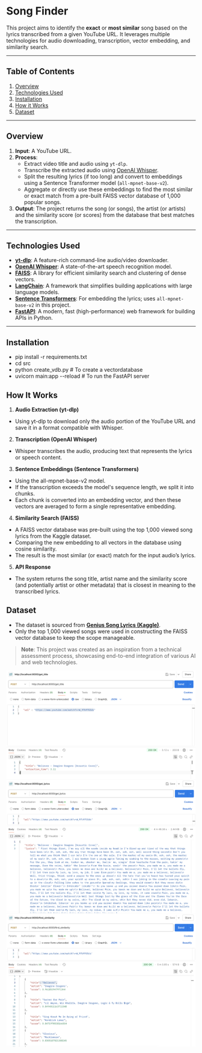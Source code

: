 # Song Finder

This project aims to identify the **exact** or **most similar** song based on the lyrics transcribed from a given YouTube URL. It leverages multiple technologies for audio downloading, transcription, vector embedding, and similarity search.

---

## Table of Contents

1. [Overview](#overview)
2. [Technologies Used](#technologies-used)
3. [Installation](#setup-and-installation)
4. [How it Works](#how-it-works)
5. [Dataset](#dataset)

---

## Overview

1. **Input**: A YouTube URL.
2. **Process**:
   - Extract video title and audio using `yt-dlp`.
   - Transcribe the extracted audio using [OpenAI Whisper](https://github.com/openai/whisper).
   - Split the resulting lyrics (if too long) and convert to embeddings using a Sentence Transformer model (`all-mpnet-base-v2`).
   - Aggregate or directly use these embeddings to find the most similar or exact match from a pre-built FAISS vector database of 1,000 popular songs.
3. **Output**: The project returns the song (or songs), the artist (or artists) and the similarity score (or scores) from the database that best matches the transcription.

---

## Technologies Used

- **[yt-dlp](https://github.com/yt-dlp/yt-dlp)**: A feature-rich command-line audio/video downloader.
- **[OpenAI Whisper](https://github.com/openai/whisper)**: A state-of-the-art speech recognition model.
- **[FAISS](https://github.com/facebookresearch/faiss)**: A library for efficient similarity search and clustering of dense vectors.
- **[LangChain](https://github.com/hwchase17/langchain)**: A framework that simplifies building applications with large language models.
- **[Sentence Transformers](https://github.com/UKPLab/sentence-transformers)**: For embedding the lyrics; uses `all-mpnet-base-v2` in this project.
- **[FastAPI](https://fastapi.tiangolo.com/)**: A modern, fast (high-performance) web framework for building APIs in Python.

---

## Installation

- pip install -r requirements.txt
- cd src
- python create_vdb.py # To create a vectordatabase
- uvicorn main:app --reload # To run the FastAPI server

## How It Works

1. **Audio Extraction (yt-dlp)**
- Using yt-dlp to download only the audio portion of the YouTube URL and save it in a format compatible with Whisper.

2. **Transcription (OpenAI Whisper)**
- Whisper transcribes the audio, producing text that represents the lyrics or speech content.

3. **Sentence Embeddings (Sentence Transformers)**
- Using the all-mpnet-base-v2 model.
- If the transcription exceeds the model's sequence length, we split it into chunks.
- Each chunk is converted into an embedding vector, and then these vectors are averaged to form a single representative embedding.

4. **Similarity Search (FAISS)**
- A FAISS vector database was pre-built using the top 1,000 viewed song lyrics from the Kaggle dataset.
- Comparing the new embedding to all vectors in the database using cosine similarity.
- The result is the most similar (or exact) match for the input audio’s lyrics.

5. **API Response**
- The system returns the song title, artist name and the similarity score (and potentially artist or other metadata) that is closest in meaning to the transcribed lyrics.

## Dataset

- The dataset is sourced from **[Genius Song Lyrics (Kaggle)](https://www.kaggle.com/datasets/carlosgdcj/genius-song-lyrics-with-language-information)**.
- Only the top 1,000 viewed songs were used in constructing the FAISS vector database to keep the scope manageable.

> **Note**: This project was created as an inspiration from a technical assessment process, showcasing end-to-end integration of various AI and web technologies.

![Get Title of the Song](get_title.png)
![Get Lyrics of the Song](get_lyrics.png)
![Find the Same Song or the Most Similar Songs](find_similarity.png)